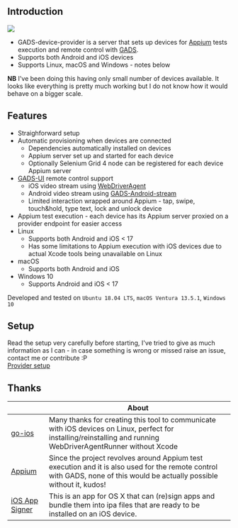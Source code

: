 ## Introduction

[![](https://dcbadge.vercel.app/api/server/5amWvknKQd)](https://discord.gg/5amWvknKQd)  

* GADS-device-provider is a server that sets up devices for [Appium](https://github.com/appium/appium) tests execution and remote control with [GADS](https://github.com/shamanec/GADS).
* Supports both Android and iOS devices
* Supports Linux, macOS and Windows - notes below

**NB** I've been doing this having only small number of devices available. It looks like everything is pretty much working but I do not know how it would behave on a bigger scale.  

## Features
* Straighforward setup
* Automatic provisioning when devices are connected
  * Dependencies automatically installed on devices
  * Appium server set up and started for each device
  * Optionally Selenium Grid 4 node can be registered for each device Appium server
* [GADS-UI](https://github.com/shamanec/GADS) remote control support
  * iOS video stream using [WebDriverAgent](https://github.com/appium/WebDriverAgent)
  * Android video stream using [GADS-Android-stream](https://github.com/shamanec/GADS-Android-stream)
  * Limited interaction wrapped around Appium - tap, swipe, touch&hold, type text, lock and unlock device
* Appium test execution - each device has its Appium server proxied on a provider endpoint for easier access
* Linux
  * Supports both Android and iOS < 17
  * Has some limitations to Appium execution with iOS devices due to actual Xcode tools being unavailable on Linux
* macOS
  * Supports both Android and iOS
* Windows 10
  * Supports Android and iOS < 17

Developed and tested on `Ubuntu 18.04 LTS`, `macOS Ventura 13.5.1`, `Windows 10`

## Setup  
Read the setup very carefully before starting, I've tried to give as much information as I can - in case something is wrong or missed raise an issue, contact me or contribute :P  
[Provider setup](./docs/setup.md)  

## Thanks
| |About|
|---|---|
|[go-ios](https://github.com/danielpaulus/go-ios)|Many thanks for creating this tool to communicate with iOS devices on Linux, perfect for installing/reinstalling and running WebDriverAgentRunner without Xcode|
|[Appium](https://github.com/appium/appium)|Since the project revolves around Appium test execution and it is also used for the remote control with GADS, none of this would be actually possible without it, kudos!|
|[iOS App Signer](https://github.com/DanTheMan827/ios-app-signer)|This is an app for OS X that can (re)sign apps and bundle them into ipa files that are ready to be installed on an iOS device.|  
